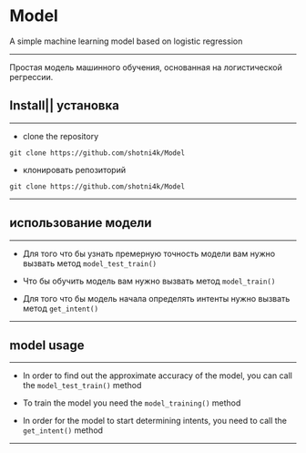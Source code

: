 # Model
A simple machine learning model based on logistic regression
***
Простая модель машинного обучения, основанная на логистической регрессии.

## Install|| установка 
---
* clone the repository

`git clone https://github.com/shotni4k/Model`

* клонировать репозиторий

`git clone https://github.com/shotni4k/Model`

---
## использование модели
---
* Для того что бы узнать премерную точность модели вам нужно вызвать метод `model_test_train()` 

* Что бы обучить модель вам нужно вызвать метод `model_train()`

* Для того что бы модель начала определять интенты нужно вызвать метод `get_intent()`
---
## model usage
---

* In order to find out the approximate accuracy of the model, you can call the `model_test_train()` method

* To train the model you need the `model_training()` method

* In order for the model to start determining intents, you need to call the `get_intent()` method
---